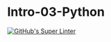 # Intro-03-Python

[![GitHub's Super Linter](https://github.com/Noah-234/Intro-03-Python/workflows/GitHub's%20Super%20Linter/badge.svg)](https://github.com/Noah-234/Intro-03-Python/actions)
